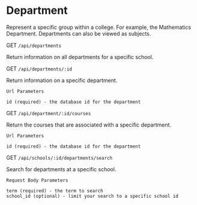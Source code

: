# Department

Represent a specific group within a college. For example, the Mathematics
Department. Departments can also be viewed as subjects.

GET `/api/departments`

Return information on all departments for a specific school.

GET `/api/departments/:id`

Return information on a specific department.

```
Url Parameters

id (required) - the database id for the department
```

GET `/api/department/:id/courses`

Return the courses that are associated with a specific department.

```
Url Parameters

id (required) - the database id for the department
```

GET `/api/schools/:id/departments/search`

Search for departments at a specific school.

```
Request Body Parameters

term (required) - the term to search
school_id (optional) - limit your search to a specific school id
```
